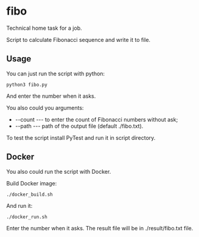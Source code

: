 # fibo

Technical home task for a job.

Script to calculate Fibonacci sequence and write it to file.


## Usage

You can just run the script with python:

```python3 fibo.py```

And enter the number when it asks.

You also could you arguments:
* --count --- to enter the count of Fibonacci numbers without ask;
* --path --- path of the output file (default ./fibo.txt).

To test the script install PyTest and run it in script directory.


## Docker

You also could run the script with Docker.

Build Docker image:

```./docker_build.sh```

And run it:

```./docker_run.sh```

Enter the number when it asks. The result file will be in ./result/fibo.txt file.
